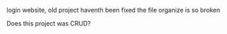 login website, old project haventh been fixed
the file organize is so broken

Does this project was CRUD?
